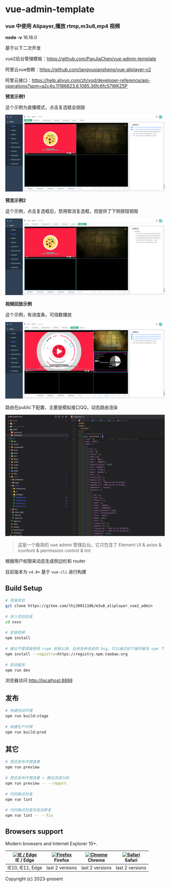 # vue-admin-template

### vue 中使用 Alipayer,播放 rtmp,m3u8,mp4 视频



**node -v**
16.18.0 

基于以下二次开发

vue2后台管理模板：https://github.com/PanJiaChen/vue-admin-template

阿里云vue依赖：https://github.com/langyuxiansheng/vue-aliplayer-v2

阿里云接口：https://help.aliyun.com/zh/vod/developer-reference/api-operations?spm=a2c4g.11186623.6.1085.36fc6fc57WKZ5P

**预览示例1**

这个示例为直播模式，点击复选框会销毁

![1722846605687](assets/1722846605687.png)

**预览示例2**

这个示例，点击复选框后，禁用取消复选框，但提供了下侧按钮销毁

![1722846459909](assets/1722846459909.png)

**视频回放示例**

这个示例，有进度条，可倍数播放

![1722846561637](assets/1722846561637.png)



路由在public下配置，主要是模拟接口QQ，动态路由渲染

![1722847576754](assets/1722847576754.png)


> 这是一个极简的 vue admin 管理后台。它只包含了 Element UI & axios & iconfont & permission control & lint

根据用户权限来动态生成侧边栏和 router

目前版本为 `v4.0+` 基于 `vue-cli` 进行构建


## Build Setup

```bash
# 克隆项目
git clone https://gitee.com/lhj20011106/m3u8_aliplayer_vue2_admin

# 进入项目目录
cd xxxx

# 安装依赖
npm install

# 建议不要直接使用 cnpm 安装以来，会有各种诡异的 bug。可以通过如下操作解决 npm 下载速度慢的问题
npm install --registry=https://registry.npm.taobao.org

# 启动服务
npm run dev
```

浏览器访问 [http://localhost:8888](http://localhost:8888)

## 发布

```bash
# 构建测试环境
npm run build:stage

# 构建生产环境
npm run build:prod
```

## 其它

```bash
# 预览发布环境效果
npm run preview

# 预览发布环境效果 + 静态资源分析
npm run preview -- --report

# 代码格式检查
npm run lint

# 代码格式检查并自动修复
npm run lint -- --fix
```


## Browsers support

Modern browsers and Internet Explorer 10+.

| [<img src="https://raw.githubusercontent.com/alrra/browser-logos/master/src/edge/edge_48x48.png" alt="IE / Edge" width="24px" height="24px" />](http://godban.github.io/browsers-support-badges/)</br>IE / Edge | [<img src="https://raw.githubusercontent.com/alrra/browser-logos/master/src/firefox/firefox_48x48.png" alt="Firefox" width="24px" height="24px" />](http://godban.github.io/browsers-support-badges/)</br>Firefox | [<img src="https://raw.githubusercontent.com/alrra/browser-logos/master/src/chrome/chrome_48x48.png" alt="Chrome" width="24px" height="24px" />](http://godban.github.io/browsers-support-badges/)</br>Chrome | [<img src="https://raw.githubusercontent.com/alrra/browser-logos/master/src/safari/safari_48x48.png" alt="Safari" width="24px" height="24px" />](http://godban.github.io/browsers-support-badges/)</br>Safari |
| --------- | --------- | --------- | --------- |
| IE10, IE11, Edge| last 2 versions| last 2 versions| last 2 versions


Copyright (c) 2023-present 
